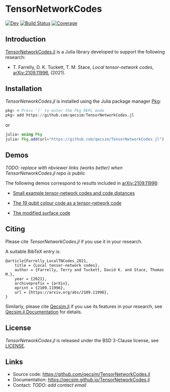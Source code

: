 # TensorNetworkCodes

<!-- [![Stable](https://img.shields.io/badge/docs-stable-blue.svg)](https://qecsim.github.io/TensorNetworkCodes.jl/stable) -->
[![Dev](https://img.shields.io/badge/docs-dev-blue.svg)](https://qecsim.github.io/TensorNetworkCodes.jl/dev)
[![Build Status](https://github.com/qecsim/TensorNetworkCodes.jl/workflows/CI/badge.svg)](https://github.com/qecsim/TensorNetworkCodes.jl/actions)
[![Coverage](https://codecov.io/gh/qecsim/TensorNetworkCodes.jl/branch/main/graph/badge.svg?token=M4ATXN9DIK)](https://codecov.io/gh/qecsim/TensorNetworkCodes.jl)

## Introduction

[TensorNetworkCodes.jl](https://github.com/qecsim/TensorNetworkCodes.jl) is a Julia library
developed to support the following research:

* T. Farrelly, D. K. Tuckett, T. M. Stace, _Local tensor-network codes_,
  [arXiv:2109.11996](https://arxiv.org/abs/2109.11996), (2021).

## Installation

_TensorNetworkCodes.jl_ is installed using the Julia package manager
[Pkg](https://pkgdocs.julialang.org/):

```julia
pkg> # Press ']' to enter the Pkg REPL mode
pkg> add https://github.com/qecsim/TensorNetworkCodes.jl

```
or
```julia
julia> using Pkg
julia> Pkg.add(url="https://github.com/qecsim/TensorNetworkCodes.jl")

```

## Demos

_TODO: replace with nbviewer links (works better) when TensorNetworkCodes.jl repo is public_

The following demos correspond to results included in
[arXiv:2109.11996](https://arxiv.org/abs/2109.11996):

* [Small example tensor-network codes and code distances](https://github.com/qecsim/TensorNetworkCodes.jl/blob/main/nbs/Small_examples_with_distance.ipynb)

* [The 19 qubit colour code as a tensor-network code](https://github.com/qecsim/TensorNetworkCodes.jl/blob/main/nbs/Colour_code.ipynb)

* [The modified surface code](https://github.com/qecsim/TensorNetworkCodes.jl/blob/main/nbs/Modified_surface_code_example.ipynb)

## Citing

Please cite _TensorNetworkCodes.jl_ if you use it in your research.

A suitable BibTeX entry is:

    @article{Farrelly_LocalTNCodes_2021,
        title = {Local tensor-network codes},
        author = {Farrelly, Terry and Tuckett, David K. and Stace, Thomas M.},
        year = {2021},
        archiveprefix = {arXiv},
        eprint = {2109.11996},
        url = {https://arxiv.org/abs/2109.11996},
    }

Similarly, please cite [Qecsim.jl](https://github.com/qecsim/Qecsim.jl) if you use its
features in your research, see
[Qecsim.jl Documentation](https://qecsim.github.io/Qecsim.jl/) for details.

## License

_TensorNetworkCodes.jl_ is released under the BSD 3-Clause license, see
[LICENSE](https://github.com/qecsim/TensorNetworkCodes.jl/blob/main/LICENSE).

## Links

* Source code: <https://github.com/qecsim/TensorNetworkCodes.jl>
* Documentation: <https://qecsim.github.io/TensorNetworkCodes.jl>
* Contact: _TODO: add contact email_
